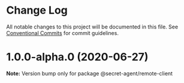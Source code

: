 # Change Log

All notable changes to this project will be documented in this file.
See [Conventional Commits](https://conventionalcommits.org) for commit guidelines.

# 1.0.0-alpha.0 (2020-06-27)

**Note:** Version bump only for package @secret-agent/remote-client
